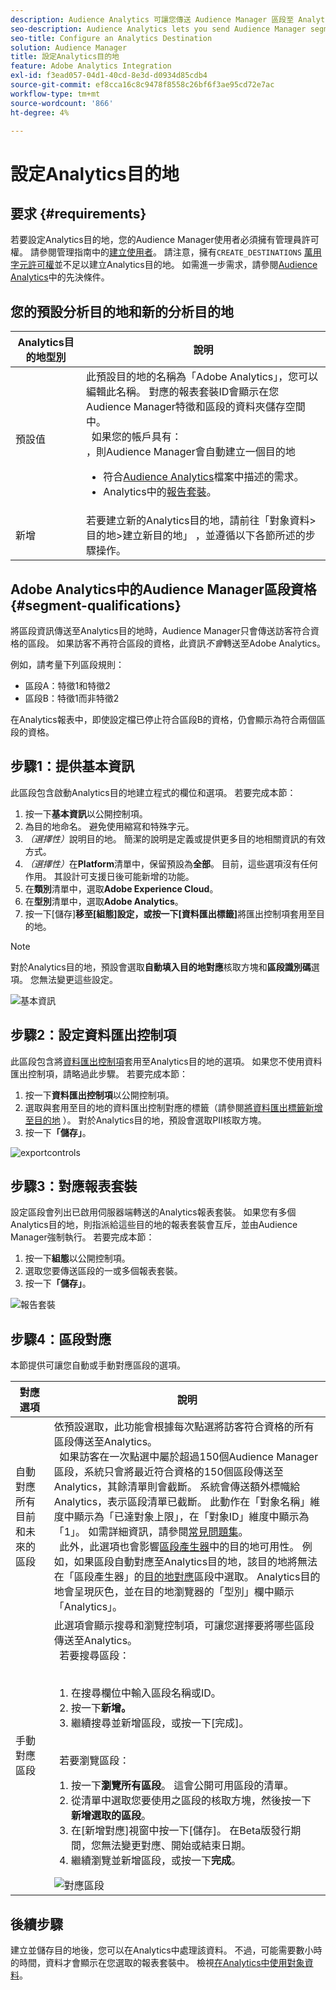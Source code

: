 ```yaml
---
description: Audience Analytics 可讓您傳送 Audience Manager 區段至 Analytics。若要使用此功能，您可以在 Audience Manager 中建立 Analytics 目的地並將區段對應至該目的地。
seo-description: Audience Analytics lets you send Audience Manager segments to Analytics. To use this feature, you create an Analytics destination and map segments to it in Audience Manager.
seo-title: Configure an Analytics Destination
solution: Audience Manager
title: 設定Analytics目的地
feature: Adobe Analytics Integration
exl-id: f3ead057-04d1-40cd-8e3d-d0934d85cdb4
source-git-commit: ef8cca16c8c9478f8558c26bf6f3ae95cd72e7ac
workflow-type: tm+mt
source-wordcount: '866'
ht-degree: 4%

---
```


# 設定Analytics目的地

## 要求 {#requirements}

若要設定Analytics目的地，您的Audience Manager使用者必須擁有管理員許可權。 請參閱管理指南中的[建立使用者](/help/using/features/administration/administration-overview.md#create-users)。 請注意，擁有`CREATE_DESTINATIONS` [萬用字元許可權](/help/using/features/administration/administration-overview.md#wild-card-permissions)並不足以建立Analytics目的地。
如需進一步需求，請參閱[Audience Analytics](https://experienceleague.adobe.com/docs/analytics/integration/audience-analytics/mc-audiences-aam.html)中的先決條件。

## 您的預設分析目的地和新的分析目的地

| Analytics目的地型別 | 說明 |
|---|---|
| 預設值 | 此預設目的地的名稱為「Adobe Analytics」，您可以編輯此名稱。 對應的報表套裝ID會顯示在您Audience Manager特徵和區段的資料夾儲存空間中。 <br>  如果您的帳戶具有： <br>，則Audience Manager會自動建立一個目的地  <ul><li>符合[Audience Analytics](https://experienceleague.adobe.com/docs/analytics/integration/audience-analytics/mc-audiences-aam.html)檔案中描述的需求。</li><li>Analytics中的[報告套裝](https://experienceleague.adobe.com/docs/analytics/admin/manage-report-suites/report-suites-admin.html)。</li></ul> |
| 新增 | 若要建立新的Analytics目的地，請前往「對象資料>目的地>建立新目的地」 ，並遵循以下各節所述的步驟操作。 |

## Adobe Analytics中的Audience Manager區段資格 {#segment-qualifications}

將區段資訊傳送至Analytics目的地時，Audience Manager只會傳送訪客符合資格的區段。 如果訪客不再符合區段的資格，此資訊&#x200B;_不會_&#x200B;轉送至Adobe Analytics。

例如，請考量下列區段規則：

* 區段A：特徵1和特徵2
* 區段B：特徵1而非特徵2

在Analytics報表中，即使設定檔已停止符合區段B的資格，仍會顯示為符合兩個區段的資格。

## 步驟1：提供基本資訊

此區段包含啟動Analytics目的地建立程式的欄位和選項。 若要完成本節：

1. 按一下&#x200B;**基本資訊**&#x200B;以公開控制項。
2. 為目的地命名。 避免使用縮寫和特殊字元。
3. *（選擇性）*&#x200B;說明目的地。 簡潔的說明是定義或提供更多目的地相關資訊的有效方式。
4. *（選擇性）*&#x200B;在&#x200B;**Platform**&#x200B;清單中，保留預設為&#x200B;**全部**。 目前，這些選項沒有任何作用。 其設計可支援日後可能新增的功能。
5. 在&#x200B;**類別**&#x200B;清單中，選取&#x200B;**Adobe Experience Cloud**。
6. 在&#x200B;**型別**&#x200B;清單中，選取&#x200B;**Adobe Analytics**。
7. 按一下[儲存]&#x200B;**移至[組態]設定，或按一下[資料匯出標籤]**&#x200B;將匯出控制項套用至目的地。**&#x200B;**

>[!NOTE]
>
>對於Analytics目的地，預設會選取&#x200B;**自動填入目的地對應**&#x200B;核取方塊和&#x200B;**區段識別碼**&#x200B;選項。 您無法變更這些設定。

![基本資訊](assets/basicinformation.png)

## 步驟2：設定資料匯出控制項

此區段包含將[資料匯出控制項](/help/using/features/data-export-controls.md)套用至Analytics目的地的選項。 如果您不使用資料匯出控制項，請略過此步驟。 若要完成本節：

1. 按一下&#x200B;**資料匯出控制項**&#x200B;以公開控制項。
1. 選取與套用至目的地的資料匯出控制對應的標籤（請參閱[將資料匯出標籤新增至目的地](/help/using/features/destinations/add-data-export-labels.md) ）。 對於Analytics目的地，預設會選取PII核取方塊。
1. 按一下&#x200B;**「儲存」**。

![exportcontrols](assets/exportControls.png)

## 步驟3：對應報表套裝

設定區段會列出已啟用伺服器端轉送的Analytics報表套裝。 如果您有多個Analytics目的地，則指派給這些目的地的報表套裝會互斥，並由Audience Manager強制執行。 若要完成本節：

1. 按一下&#x200B;**組態**&#x200B;以公開控制項。
1. 選取您要傳送區段的一或多個報表套裝。
1. 按一下&#x200B;**「儲存」**。

![報告套裝](assets/reportSuites.png)

## 步驟4：區段對應

本節提供可讓您自動或手動對應區段的選項。

| 對應選項 | 說明 |
|---|---|
| 自動對應所有目前和未來的區段 | 依預設選取，此功能會根據每次點選將訪客符合資格的所有區段傳送至Analytics。 <br>  如果訪客在一次點選中屬於超過150個Audience Manager區段，系統只會將最近符合資格的150個區段傳送至Analytics，其餘清單則會截斷。 系統會傳送額外標幟給Analytics，表示區段清單已截斷。 此動作在「對象名稱」維度中顯示為「已達對象上限」，在「對象ID」維度中顯示為「1」。 如需詳細資訊，請參閱[常見問題集](https://experienceleague.adobe.com/docs/analytics/integration/audience-analytics/audience-analytics-workflow/mc-audiences-faqs.html)。 <br>  此外，此選項也會影響[區段產生器](/help/using/features/segments/segment-builder.md)中的目的地可用性。 例如，如果區段自動對應至Analytics目的地，該目的地將無法在「區段產生器」的[目的地對應](/help/using/features/segments/segment-builder.md#segment-builder-controls-destinations)區段中選取。 Analytics目的地會呈現灰色，並在目的地瀏覽器的「型別」欄中顯示「Analytics」。 |
| 手動對應區段 | 此選項會顯示搜尋和瀏覽控制項，可讓您選擇要將哪些區段傳送至Analytics。 <br>  若要搜尋區段： <br>  <ol><li>在搜尋欄位中輸入區段名稱或ID。</li><li>按一下<b>新增。</b></li><li>繼續搜尋並新增區段，或按一下[完成]。<b></b></li></ol><br>  若要瀏覽區段： <ol><li>按一下<b>瀏覽所有區段</b>。 這會公開可用區段的清單。</li><li>從清單中選取您要使用之區段的核取方塊，然後按一下<b>新增選取的區段</b>。</li><li>在[新增對應]視窗中按一下[儲存]。<b></b> 在Beta版發行期間，您無法變更對應、開始或結束日期。</li><li>繼續瀏覽並新增區段，或按一下<b>完成</b>。</li></ol> ![對應區段](assets/mapSegments.png) |

## 後續步驟

建立並儲存目的地後，您可以在Analytics中處理該資料。 不過，可能需要數小時的時間，資料才會顯示在您選取的報表套裝中。 檢視[在Analytics中使用對象資料](https://experienceleague.adobe.com/docs/analytics/integration/audience-analytics/audience-analytics-workflow/use-audience-data-analytics.html)。

